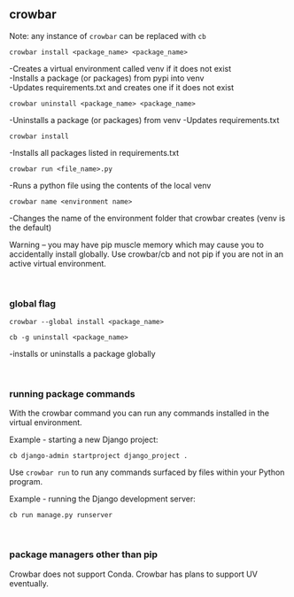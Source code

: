 ## crowbar

Note: any instance of ```crowbar``` can be replaced with ```cb```


```
crowbar install <package_name> <package_name>
```
-Creates a virtual environment called venv if it does not exist<br>
-Installs a package (or packages) from pypi into venv<br>
-Updates requirements.txt and creates one if it does not exist

```
crowbar uninstall <package_name> <package_name>
```
-Uninstalls a package (or packages) from venv
-Updates requirements.txt

```
crowbar install
```
-Installs all packages listed in requirements.txt

```
crowbar run <file_name>.py
```
-Runs a python file using the contents of the local venv

```
crowbar name <environment name>
```
-Changes the name of the environment folder that crowbar creates (venv is the default)

Warning – you may have pip muscle memory which may cause you to accidentally install globally. Use crowbar/cb and not pip if you are not in an active virtual environment.

<br>

### global flag

```
crowbar --global install <package_name>
```
```
cb -g uninstall <package_name>
```
-installs or uninstalls a package globally

<br>

### running package commands

With the crowbar command you can run any commands installed in the virtual environment.

Example - starting a new Django project:

```
cb django-admin startproject django_project .
```

Use ```crowbar run``` to run any commands surfaced by files within your Python program.

Example - running the Django development server:

```
cb run manage.py runserver
```

<br>

### package managers other than pip

Crowbar does not support Conda. Crowbar has plans to support UV eventually.